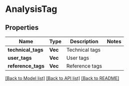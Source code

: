 # AnalysisTag

## Properties

Name | Type | Description | Notes
------------ | ------------- | ------------- | -------------
**technical_tags** | **Vec<String>** | Technical tags | 
**user_tags** | **Vec<String>** | User tags | 
**reference_tags** | **Vec<String>** | Reference tags | 

[[Back to Model list]](../README.md#documentation-for-models) [[Back to API list]](../README.md#documentation-for-api-endpoints) [[Back to README]](../README.md)



